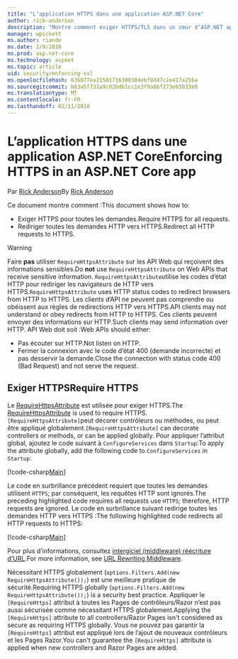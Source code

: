 ```yaml
---
title: "L’application HTTPS dans une application ASP.NET Core"
author: rick-anderson
description: "Montre comment exiger HTTPS/TLS dans un cœur d’ASP.NET application web."
manager: wpickett
ms.author: riande
ms.date: 2/9/2018
ms.prod: asp.net-core
ms.technology: aspnet
ms.topic: article
uid: security/enforcing-ssl
ms.openlocfilehash: 636077ea21581716308384ebf8d47c1e417a256a
ms.sourcegitcommit: b83a5f731a9c02bdb1cc1e3f9a8bf273eb5b33e0
ms.translationtype: MT
ms.contentlocale: fr-FR
ms.lasthandoff: 02/11/2018
---
```

# <a name="enforcing-https-in-an-aspnet-core-app"></a><span data-ttu-id="b913b-103">L’application HTTPS dans une application ASP.NET Core</span><span class="sxs-lookup"><span data-stu-id="b913b-103">Enforcing HTTPS in an ASP.NET Core app</span></span>

<span data-ttu-id="b913b-104">Par [Rick Anderson](https://twitter.com/RickAndMSFT)</span><span class="sxs-lookup"><span data-stu-id="b913b-104">By [Rick Anderson](https://twitter.com/RickAndMSFT)</span></span>

<span data-ttu-id="b913b-105">Ce document montre comment :</span><span class="sxs-lookup"><span data-stu-id="b913b-105">This document shows how to:</span></span>

- <span data-ttu-id="b913b-106">Exiger HTTPS pour toutes les demandes.</span><span class="sxs-lookup"><span data-stu-id="b913b-106">Require HTTPS for all requests.</span></span>
- <span data-ttu-id="b913b-107">Rediriger toutes les demandes HTTP vers HTTPS.</span><span class="sxs-lookup"><span data-stu-id="b913b-107">Redirect all HTTP requests to HTTPS.</span></span>

> [!WARNING]
> <span data-ttu-id="b913b-108">Faire **pas** utiliser `RequireHttpsAttribute` sur les API Web qui reçoivent des informations sensibles.</span><span class="sxs-lookup"><span data-stu-id="b913b-108">Do **not** use `RequireHttpsAttribute` on Web APIs that receive sensitive information.</span></span> <span data-ttu-id="b913b-109">`RequireHttpsAttribute`utilise les codes d’état HTTP pour rediriger les navigateurs de HTTP vers HTTPS.</span><span class="sxs-lookup"><span data-stu-id="b913b-109">`RequireHttpsAttribute` uses HTTP status codes to redirect browsers from HTTP to HTTPS.</span></span> <span data-ttu-id="b913b-110">Les clients d’API ne peuvent pas comprendre ou obéissent aux règles de redirections HTTP vers HTTPS.</span><span class="sxs-lookup"><span data-stu-id="b913b-110">API clients may not understand or obey redirects from HTTP to HTTPS.</span></span> <span data-ttu-id="b913b-111">Ces clients peuvent envoyer des informations sur HTTP.</span><span class="sxs-lookup"><span data-stu-id="b913b-111">Such clients may send information over HTTP.</span></span> <span data-ttu-id="b913b-112">API Web doit soit :</span><span class="sxs-lookup"><span data-stu-id="b913b-112">Web APIs should either:</span></span>
>
>* <span data-ttu-id="b913b-113">Pas écouter sur HTTP.</span><span class="sxs-lookup"><span data-stu-id="b913b-113">Not listen on HTTP.</span></span>
>* <span data-ttu-id="b913b-114">Fermer la connexion avec le code d’état 400 (demande incorrecte) et pas desservir la demande.</span><span class="sxs-lookup"><span data-stu-id="b913b-114">Close the connection with status code 400 (Bad Request) and not serve the request.</span></span>

## <a name="require-https"></a><span data-ttu-id="b913b-115">Exiger HTTPS</span><span class="sxs-lookup"><span data-stu-id="b913b-115">Require HTTPS</span></span>

<span data-ttu-id="b913b-116">Le [RequireHttpsAttribute](/dotnet/api/Microsoft.AspNetCore.Mvc.RequireHttpsAttribute) est utilisée pour exiger HTTPS.</span><span class="sxs-lookup"><span data-stu-id="b913b-116">The [RequireHttpsAttribute](/dotnet/api/Microsoft.AspNetCore.Mvc.RequireHttpsAttribute) is used to require HTTPS.</span></span> <span data-ttu-id="b913b-117">`[RequireHttpsAttribute]`peut décorer contrôleurs ou méthodes, ou peut être appliqué globalement.</span><span class="sxs-lookup"><span data-stu-id="b913b-117">`[RequireHttpsAttribute]` can decorate controllers or methods, or can be applied globally.</span></span> <span data-ttu-id="b913b-118">Pour appliquer l’attribut global, ajoutez le code suivant à `ConfigureServices` dans `Startup`:</span><span class="sxs-lookup"><span data-stu-id="b913b-118">To apply the attribute globally, add the following code to `ConfigureServices` in `Startup`:</span></span>

[!code-csharp[Main](authentication/accconfirm/sample/WebApp1/Startup.cs?name=snippet2&highlight=4-999)]

<span data-ttu-id="b913b-119">Le code en surbrillance précédent requiert que toutes les demandes utilisent `HTTPS`; par conséquent, les requêtes HTTP sont ignorés.</span><span class="sxs-lookup"><span data-stu-id="b913b-119">The preceding highlighted code requires all requests use `HTTPS`; therefore, HTTP requests are ignored.</span></span> <span data-ttu-id="b913b-120">Le code en surbrillance suivant redirige toutes les demandes HTTP vers HTTPS :</span><span class="sxs-lookup"><span data-stu-id="b913b-120">The following highlighted code redirects all HTTP requests to HTTPS:</span></span>

[!code-csharp[Main](authentication/accconfirm/sample/WebApp1/Startup.cs?name=snippet_AddRedirectToHttps&highlight=7-999)]

<span data-ttu-id="b913b-121">Pour plus d’informations, consultez [intergiciel (middleware) réécriture d’URL](xref:fundamentals/url-rewriting).</span><span class="sxs-lookup"><span data-stu-id="b913b-121">For more information, see [URL Rewriting Middleware](xref:fundamentals/url-rewriting).</span></span>

<span data-ttu-id="b913b-122">Nécessitant HTTPS globalement (`options.Filters.Add(new RequireHttpsAttribute());`) est une meilleure pratique de sécurité.</span><span class="sxs-lookup"><span data-stu-id="b913b-122">Requiring HTTPS globally (`options.Filters.Add(new RequireHttpsAttribute());`) is a security best practice.</span></span> <span data-ttu-id="b913b-123">Appliquer le `[RequireHttps]` attribut à toutes les Pages de contrôleurs/Razor n’est pas aussi sécurisée comme nécessitant HTTPS globalement.</span><span class="sxs-lookup"><span data-stu-id="b913b-123">Applying the `[RequireHttps]` attribute to all controllers/Razor Pages isn't considered as secure as requiring HTTPS globally.</span></span> <span data-ttu-id="b913b-124">Vous ne pouvez pas garantir la `[RequireHttps]` attribut est appliqué lors de l’ajout de nouveaux contrôleurs et les Pages Razor.</span><span class="sxs-lookup"><span data-stu-id="b913b-124">You can't guarantee the `[RequireHttps]` attribute is applied when new controllers and Razor Pages are added.</span></span>